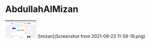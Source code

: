 # AbdullahAlMizan
<img src="Screenshot from 2021-09-23 11-58-19.png" width="100px">
![mizan](Screenshot from 2021-09-23 11-58-19.png)
